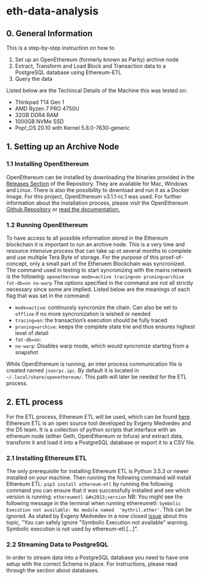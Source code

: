 # eth-data-analysis

## 0. General Information
This is a step-by-step instruction on how to

1.  Set up an OpenEthereum (formerly known as Parity) archive node
2.  Extract, Transform and Load Block and Transaction data to a PostgreSQL database using Ethereum-ETL
3.  Query the data

Listed below are the Techincal Details of the Machine this was tested on:

-   Thinkpad T14 Gen 1
-   AMD Ryzen 7 PRO 4750U
-   32GB DDR4 RAM
-   1000GB NVMe SSD
-   Pop!_OS 20.10 with Kernel 5.8.0-7630-generic

## 1. Setting up an Archive Node
### 1.1 Installing OpenEthereum

OpenEthereum can be installed by downloading the binaries provided in the [Releases Section](https://github.com/openethereum/openethereum/releases) of the Repository. They are available for Mac, Windows and Linux. There is also the possibility to download and run it as a Docker Image. For this project, OpenEthereum v3.1.1-rc.1 was used. For further information about the installation process, please visit the OpenEthereum [Github Repository](https://github.com/openethereum/openethereum) or [read the documentation.](https://openethereum.github.io/)

### 1.2 Running OpenEthereum

To have access to all possible information stored in the Ethereum blockchain it is important to run an archive node. This is a very time and resource intensive process that can take up ot several months to complete and use multiple Tera Byte of storage. For the purpose of this proof-of-concept, only a small part of the Etheruem Blockchain was syncronized.
The command used in testing to start syncronizing with the mains network is the following:
`openethereum mode=active tracing=on pruning=archive fat-db=on no-warp`
The options specified in the command are not all strictly necessary since some are implied. Listed below are the meanings of each flag that was set in the command:

-   `mode=active`: continuosly syncronize the chain. Can also be set to `offline` if no more syncronization is wished or needed
-   `tracing=on`: the transaction&rsquo;s execution should be fully traced
-   `pruning=archive`: keeps the complete state trie and thus ensures highest level of detail
-   `fat-db=on`:
-   `no-warp`: Disables warp mode, which would syncronize starting from a snapshot

While OpenEthereum is running, an inter process communication file is created named `jsonrpc.ipc`. By default it is located in `~/.local/share/openethereum/`. This path will later be needed for the ETL process.

## 2. ETL process

For the ETL process, Ethereum ETL will be used, which can be found [here](https://github.com/blockchain-etl/ethereum-etl). Ethereum ETL is an open source tool developed by Evgeny Medvedev and the D5 team. It is a collection of python scripts that interface with an ethereum node (either Geth, OpenEthereum or Infura) and extract data, transform it and load it into a PostgreSQL database or export it to a CSV file.

### 2.1 Installing Ethereum ETL

The only prerequisite for installing Ethereum ETL is Python 3.5.3 or newer installed on your machine. Then running the following command will install Ethereum ETL:
`pip3 install ethereum-etl`
by running the following command you can ensure that it was successfully installed and see which version is running:
`ethereumetl &#x2013;version`
NB: You might see the following message in the terminal when running ethereumetl: `Symbolic Execution not available: No module named  'mythril.ether'`. This can be ignored. As stated by Evgeny Medvedev in a now closed [issue](https://github.com/blockchain-etl/ethereum-etl/issues/173) about this topic, "You can safely ignore "Symbolic Execution not available" warning. Symbolic execution is not used by ethereum-etl.[...]".


### 2.2 Streaming Data to PostgreSQL

In order to stream data into a PostgreSQL database you need to have one setup with the correct Schema in place. For instructions, please read through the section about databases.

